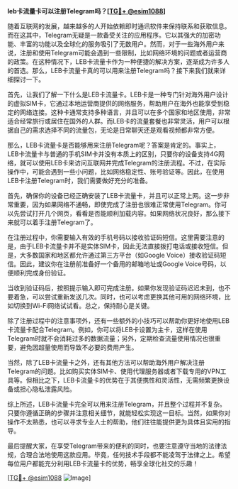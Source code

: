 **leb卡流量卡可以注册Telegram吗？[[TG💪+ @esim1088](https://t.me/s/esim1088)]**

随着互联网的发展，越来越多的人开始依赖即时通讯软件来保持联系和获取信息。而在这其中，Telegram无疑是一款备受关注的应用程序。它以其强大的加密功能、丰富的功能以及全球化的服务吸引了无数用户。然而，对于一些海外用户来说，注册和使用Telegram可能会遇到一些限制，比如网络环境的问题或者运营商的政策。在这种情况下，LEB卡流量卡作为一种便捷的解决方案，逐渐成为许多人的首选。那么，LEB卡流量卡真的可以用来注册Telegram吗？接下来我们就来详细探讨一下。

首先，让我们了解一下什么是LEB卡流量卡。LEB卡是一种专门针对海外用户设计的虚拟SIM卡，它通过本地运营商提供的网络服务，帮助用户在海外也能享受到稳定的网络连接。这种卡通常支持多种语言，并且可以在多个国家和地区使用，非常适合经常旅行或居住在国外的人群。而LEB卡的流量套餐也非常灵活，用户可以根据自己的需求选择不同的流量包，无论是日常聊天还是观看视频都非常方便。

那么，LEB卡流量卡是否能够用来注册Telegram呢？答案是肯定的。事实上，LEB卡流量卡与普通的手机SIM卡并没有本质上的区别，只要你的设备支持4G网络，就可以使用LEB卡来访问互联网并完成Telegram的注册流程。不过，在实际操作中，可能会遇到一些小问题，比如网络稳定性、账号验证等。因此，在使用LEB卡注册Telegram时，我们需要做好充分的准备。

首先，确保你的设备已经正确安装了LEB卡流量卡，并且可以正常上网。这一步非常重要，因为如果网络不通畅，即使完成了注册也很难正常使用Telegram。你可以先尝试打开几个网页，看看是否能顺利加载内容。如果网络状况良好，那么接下来就可以着手注册Telegram了。

在注册过程中，你需要输入有效的手机号码以接收验证码短信。这里需要注意的是，由于LEB卡流量卡并不是实体SIM卡，因此无法直接拨打电话或接收短信。但是，大多数国家和地区都允许通过第三方平台（如Google Voice）接收验证码短信。因此，建议你在注册前准备好一个备用的邮箱地址或Google Voice号码，以便顺利完成身份验证。

当收到验证码后，按照提示输入即可完成注册。如果你发现验证码迟迟未到，也不要着急，可以尝试重新发送几次。同时，也可以考虑更换其他可用的网络环境，比如切换到Wi-Fi网络试试看。总之，保持耐心是关键。

除了注册过程中的注意事项外，还有一些额外的小技巧可以帮助你更好地使用LEB卡流量卡配合Telegram。例如，你可以将LEB卡设置为主卡，这样在使用Telegram时就不会消耗过多的数据流量；另外，定期检查流量使用情况也很重要，避免因超量使用而导致不必要的费用产生。

当然，除了LEB卡流量卡之外，还有其他方法可以帮助海外用户解决注册Telegram的问题。比如购买实体SIM卡、使用代理服务器或者下载专用的VPN工具等。但相比之下，LEB卡流量卡的优势在于其便携性和灵活性，无需频繁更换设备或担心隐私泄露风险。

综上所述，LEB卡流量卡完全可以用来注册Telegram，并且整个过程并不复杂。只要你遵循正确的步骤并注意相关细节，就能轻松实现这一目标。当然，如果你对操作不太熟悉，也可以寻求专业人士的帮助，他们往往能提供更为具体且实用的指导。

最后提醒大家，在享受Telegram带来的便利的同时，也要注意遵守当地的法律法规，合理合法地使用这款应用。毕竟，任何技术手段都不能凌驾于法律之上。希望每位用户都能充分利用LEB卡流量卡的优势，畅享全球化社交的乐趣！

[[TG💪+ @esim1088](https://t.me/s/esim1088) ![Image](https://i.postimg.cc/4NQfJmqS/Snipaste-2025-05-13-00-14-12.png)]